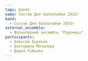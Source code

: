 ```yaml
---
tags: bands
name: Состав Дня баллалайки 2015г
band:
  - Состав Дня баллалайки 2015г
external_ensemble:
  - Фольклорный ансамбль "Радоница"
participants:
  - Алексей Буряков
  - Екатерина Мочалова
  - Дарья Рубцова
---
```

